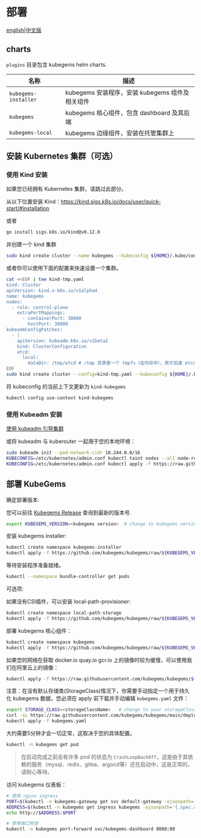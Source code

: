 # 部署

[english](README.md)|[中文版](README-zh.md)

## charts

`plugins` 目录包含 kubegems helm charts.

| 名称                 | 描述                                            |
| -------------------- | ----------------------------------------------- |
| `kubegems-installer` | kubegems 安装程序，安装 kubegems 组件及相关组件 |
| `kubegems`           | kubegems 核心组件，包含 dashboard 及其后端      |
| `kubegems-local`     | kubegems 边缘组件，安装在托管集群上             |

## 安装 Kubernetes 集群（可选）

### 使用 Kind 安装

如果您已经拥有 Kubernetes 集群，请跳过此部分。

从以下位置安装 Kind：<https://kind.sigs.k8s.io/docs/user/quick-start/#installation>

或者

```sh
go install sigs.k8s.io/kind@v0.12.0
```

并创建一个 kind 集群

```sh
sudo kind create cluster --name kubegems --kubeconfig ${HOME}/.kube/config
```

或者你可以使用下面的配置来快速设置一个集群。

```sh
cat <<EOF | tee kind-tmp.yaml
kind: Cluster
apiVersion: kind.x-k8s.io/v1alpha4
name: kubegems
nodes:
  - role: control-plane
    extraPortMappings:
      - containerPort: 30000
        hostPort: 30000
kubeadmConfigPatches:
  - |
    apiVersion: kubeadm.k8s.io/v1beta2
    kind: ClusterConfiguration
    etcd:
      local:
        dataDir: /tmp/etcd # /tmp 目录是一个 tmpfs（在内存中），用于加速 etcd 和降低磁盘 IO。但是不能持久化，所以在每次重启时会丢失。
EOF
sudo kind create cluster --config=kind-tmp.yaml --kubeconfig ${HOME}/.kube/config
```

将 kubeconfig 的当前上下文更新为 `kind-kubegems`

```sh
kubectl config use-context kind-kubegems
```

### 使用 Kubeadm 安装

[使用 kubeadm 引导集群](https://kubernetes.io/docs/setup/production-environment/tools/kubeadm/)

或将 kubeadm 与 kuberouter 一起用于您的本地环境：

```sh
sudo kubeadm init --pod-network-cidr 10.244.0.0/16
KUBECONFIG=/etc/kubernetes/admin.conf kubectl taint nodes --all node-role.kubernetes.io/master-
KUBECONFIG=/etc/kubernetes/admin.conf kubectl apply -f https://raw.githubusercontent.com/cloudnativelabs/kube-router/master/daemonset/kubeadm-kuberouter.yaml
```

## 部署 KubeGems

确定部署版本:

您可以前往 [Kubegems Release](https://github.com/kubegems/kubegems/tags) 查询到最新的版本号.

```sh
export KUBEGEMS_VERSION=<kubegems version>  # change to kubegems version
```

安装 kubegems installer:

```sh
kubectl create namespace kubegems-installer
kubectl apply -f https://github.com/kubegems/kubegems/raw/${KUBEGEMS_VERSION}/deploy/installer.yaml
```

等待安装程序准备就绪。

```sh
kubectl --namespace bundle-controller get pods
```

可选项:

如果没有CSI插件，可以安装 local-path-provisioner:

  ```sh
  kubectl create namespace local-path-storage
  kubectl apply -f https://github.com/kubegems/kubegems/raw/${KUBEGEMS_VERSION}/deploy/addon-local-path-provisioner.yaml
  ```

部署 kubegems 核心组件：

```sh
kubectl create namespace kubegems
kubectl apply -f https://github.com/kubegems/kubegems/raw/${KUBEGEMS_VERSION}/deploy/kubegems.yaml
```

如果您的网络在获取 docker.io quay.io gcr.io 上的镜像时较为缓慢，可以使用我们在阿里云上的镜像：

```sh
kubectl apply -f https://raw.githubusercontent.com/kubegems/kubegems/${KUBEGEMS_VERSION}/deploy/kubegems-mirror.yaml
```

注意：在没有默认存储类(StorageClass)情况下，你需要手动指定一个用于持久化 kubegems 数据，您必须在 apply 前下载并手动编辑 `kubegems.yaml` 文件：

```sh
export STORAGE_CLASS=<storageClassName>   # change to your storageClass
curl -sL https://raw.githubusercontent.com/kubegems/kubegems/main/deploy/kubegems.yaml | sed -e "s/local-path/${STORAGE_CLASS}/g" > kubegems.yaml
kubectl apply -f kubegems.yaml
```

大约需要5分钟才会一切正常，这取决于您的具体配置。

```sh
kubectl -n kubegems get pod
```

> 在启动完成之前会有许多 pod 的状态为 `CrashLoopBackOff`，这是由于其依赖的服务（mysql、redis、gitea、argocd等）还在启动中，这是正常的，请耐心等待。

访问 kubegems 仪表板：

```sh
# 使用 nginx ingress
PORT=$(kubectl -n kubegems-gateway get svc default-gateway -ojsonpath='{.spec.ports[0].nodePort}')
ADDRESS=$(kubectl -n kubegems get ingress kubegems -ojsonpath='{.spec.rules[*].host}')
echo http://$ADDRESS:$PORT
```

```sh
# 使用端口转发
kubectl -n kubegems port-forward svc/kubegems-dashboard 8080:80
```
